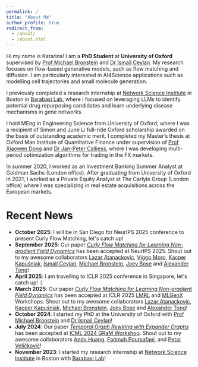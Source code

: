 ```yaml
---
permalink: /
title: "About Me"
author_profile: true
redirect_from: 
  - /about/
  - /about.html
---
```


Hi my name is Katarina! I am a **PhD Student** at **University of Oxford** supervised by [Prof Michael Bronstein](https://www.cs.ox.ac.uk/people/michael.bronstein/) and [Dr İsmail Ceylan](https://www.cs.ox.ac.uk/people/ismaililkan.ceylan/). My research focuses on flow-based generative models, such as flow matching and diffusion. I am particularly interested in AI4Science applications such as modelling cell trajectories and small molecule generation.

I previously completed a research internship at [Network Science Institute](https://www.networkscienceinstitute.org) in Boston in [Barabasi Lab](https://barabasi.com/science), where I focused on leveraging LLMs to identify potential drug repurposing candidates and learn underlying disease mechanisms in gene networks.

I hold MEng in Engineering Science from University of Oxford, where I was a recipient of Simon and June Li full-ride Oxford scholarship awarded on the basis of outstanding academic merit. I completed my Master’s thesis at Oxford Man Institute of Quantitative Finance under supervision of [Prof Xiaowen Dong](https://web.media.mit.edu/~xdong/) and [Dr Jan-Peter Calliess](https://www.robots.ox.ac.uk/~jan/), where I was developing multi-period optimization algorithms for trading in the FX markets.

In summer 2020, I worked as an Investment Banking Summer Analyst at Goldman Sachs (London office). After graduating from University of Oxford in 2021, I worked as a Private Equity Analyst at The Carlyle Group (London office) where I was specializing in real estate acquisitions across the European markets. 

Recent News
======
- **October 2025**: I will be in San Diego for NeurIPS 2025 conference to present Curly Flow Matching, let's catch up! 
- **September 2025**: Our paper [_Curly Flow Matching for Learning Non-gradient Field Dynamics_](https://arxiv.org/abs/2510.26645) has been accepted at NeurIPS 2025. Shout out to my awesome collaborators [Lazar Atanackovic](https://lazaratan.github.io), [Viggo Moro](https://www.linkedin.com/in/viggo-moro/), [Kacper Kapuśniak](https://x.com/KKapusniak1), [İsmail Ceylan](https://www.cs.ox.ac.uk/people/ismaililkan.ceylan/), [Michael Bronstein](https://www.cs.ox.ac.uk/people/michael.bronstein/), [Joey Bose](https://joeybose.github.io) and [Alexander Tong](https://www.alextong.net)!
- **April 2025**: I am travelling to ICLR 2025 conference in Singapore, let's catch up! :)
- **March 2025**: Our paper [_Curly Flow Matching for Learning Non-gradient Field Dynamics_](https://openreview.net/pdf?id=Cv84fXtQPJ) has been accepted at ICLR 2025 [LMRL](https://www.lmrl.org) and [MLGenX](https://mlgenx.github.io) Workshops. Shout out to my awesome collaborators [Lazar Atanackovic](https://lazaratan.github.io), [Kacper Kapuśniak](https://x.com/KKapusniak1), [Michael Bronstein](https://www.cs.ox.ac.uk/people/michael.bronstein/), [Joey Bose](https://joeybose.github.io) and [Alexander Tong](https://www.alextong.net)!
- **October 2024**: I started my PhD at the University of Oxford with [Prof Michael Bronstein](https://www.cs.ox.ac.uk/people/michael.bronstein/) and [Dr İsmail Ceylan](https://www.cs.ox.ac.uk/people/ismaililkan.ceylan/)!
- **July 2024**: Our paper [_Temporal Graph Rewiring with Expander Graphs_](https://arxiv.org/abs/2406.02362) has been accepted at [ICML 2024 GRaM Workshop](https://gram-workshop.github.io). Shout out to my awesome collaborators [Andy Huang](https://shenyanghuang.github.io), [Farimah Poursafaei](https://fpour.github.io), and [Petar Veličković](https://petar-v.com)!
- **November 2023**: I started my research internship at [Network Science Institute](https://www.networkscienceinstitute.org) in Boston with [Barabasi Lab](https://barabasi.com/science)!
